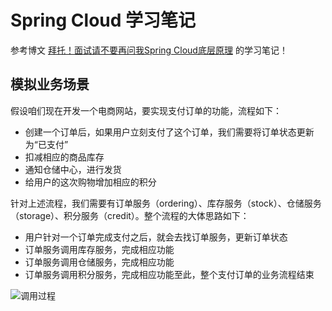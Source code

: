 # Spring Cloud 学习笔记
参考博文 [拜托！面试请不要再问我Spring Cloud底层原理](https://juejin.im/post/5be13b83f265da6116393fc7) 的学习笔记！

## 模拟业务场景

假设咱们现在开发一个电商网站，要实现支付订单的功能，流程如下：

* 创建一个订单后，如果用户立刻支付了这个订单，我们需要将订单状态更新为“已支付”
* 扣减相应的商品库存
* 通知仓储中心，进行发货
* 给用户的这次购物增加相应的积分

针对上述流程，我们需要有订单服务（ordering）、库存服务（stock）、仓储服务（storage）、积分服务（credit）。整个流程的大体思路如下：

* 用户针对一个订单完成支付之后，就会去找订单服务，更新订单状态
* 订单服务调用库存服务，完成相应功能
* 订单服务调用仓储服务，完成相应功能
* 订单服务调用积分服务，完成相应功能至此，整个支付订单的业务流程结束

![调用过程](https://user-gold-cdn.xitu.io/2018/11/7/166ebffb48c481a3?imageView2/0/w/1280/h/960/format/webp/ignore-error/1)
